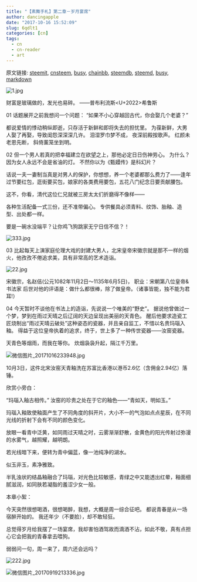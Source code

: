 ```yaml
---
title: "【素舞手札】第二章－岁月宴席"
author: dancingapple
date: "2017-10-16 15:52:09"
slug: 6qdlt1
categories: [cn]
tags: 
  - cn
  - cn-reader
  - art
---
```


原文链接: [steemit](https://steemit.com), [cnsteem](https://cnsteem.com), [busy](https://busy.org), [chainbb](https://chainbb.com), [steemdb](https://steemdb.com), [steemd](https://steemd.com), [busy](https://busy.org), [markdown](https://raw.githubusercontent.com/pzhaonet/steem_dancingapple/master/content/post/6qdlt1.md)

![1.jpg](https://steemitimages.com/DQmd9MTuHiYKfB2ginAcoKdhiyTSJEqUhWVR3yPuWBxR4s7/1.jpg)

财富是玻璃做的，发光也易碎。
——普布利流斯<U+2022>希鲁斯

01
话题展开之前我想问一个问题：
“如果不小心穿越回古代，你会娶几个老婆？”

都说爱情的悸动稍纵即逝，只存活于新鲜和即将失去的担忧里。
为葆新鲜，大男人娶了再娶，导致闺怨深深深几许。
泪湿罗巾梦不成，
夜深前殿按歌声。 
红颜未老恩先断，
斜倚薰笼坐到明。

02
但一个男人若真的把幸福建立在欲望之上，那他必定日日伤神劳心。
为什么？因为女人永远不会是省油的灯。
不然你以为《甄嬛传》是科幻片？

话说一夫一妻制当真是对男人的保护，你想想，养一个老婆都那么费力了——逢年过节要红包，逛街要买包，娘家的各类费用要包，五花八门纪念日要贡献腰包。

这不，你看，清代这位仁兄就被三房太太们折磨得不像样——

各种生活配备一式三份，还不准带偏心。
专供餐具必须青料、纹饰、胎釉、造型、出处都一样。

要是一碗水没端平？让你鸡飞狗跳家无宁日信不信？！

![333.jpg](https://steemitimages.com/DQmZULP8fVEFjGXi2JT872VS2nmQq3E4D4H7ZwwWACubtcE/333.jpg)

03
比起每天上演家庭伦理大戏的封建大男人，北宋皇帝宋徽宗就是那不一样的烟火，他孜孜不倦追求美，具有非常高的艺术造诣。

![22.jpg](https://steemitimages.com/DQmRUHNWwAPNEdquEwtLXcxf4peYXJk1aBwb9onBqppcNQe/22.jpg)

宋徽宗，名赵佶(公元1082年11月2日～1135年6月5日)，
职业：宋朝第八位皇帝&书法家
后世对他的评语是：做什么都很棒，除了做皇帝。（诸事皆能，独不能为君耳!）

04
今天暂时不谈他在书法上的造诣，先说说一个唯美的“野史”。
据说他曾做过一个梦，梦到在雨过天晴之后辽阔的天边呈现出美丽的天青色。
醒后他要求造瓷工匠烧制出“雨过天晴云破处”这种姿态的瓷器，并且亲自监工，不惜以名贵玛瑙入釉。
得益于这位皇帝执着的追求，终于，世上多了一种传世瓷器——汝窑瓷器。

天青色等烟雨，而我在等你。
炊烟袅袅升起，隔江千万里。

![微信图片_20171016233948.jpg](https://steemitimages.com/DQmYMLfYJzrXSALa66nNYkvAABqM2KXx3KJqUsjQFLRAsQB/%E5%BE%AE%E4%BF%A1%E5%9B%BE%E7%89%87_20171016233948.jpg)

10月3日，这件北宋汝窑天青釉洗在苏富比香港以港币2.6亿（含佣金2.94亿）落锤。

欣赏小旁白：

“玛瑙入釉古相传。”
汝窑的珍贵之处在于它的釉色——“青如天，明如玉。”

玛瑙入釉致使釉面产生了不同角度的斜开片，大小不一的气泡如点点星辰，在不同光线的折射下会有不同的颜色变化。

放眼一看青中泛黄，如同雨过天晴之时，云雾渐渐舒散，金黄色的阳光传射过弥漫的水雾气，越照耀，越明朗。

若光线暗下来，便转为青中偏蓝，像一池纯净的湖水。

似玉非玉，素净雅致。

半乳浊状的结晶釉融合了玛瑙，对光色比较敏感，青绿之中又能透出红晕，釉面细腻滋润，如同肤若凝脂的羞涩少女一般。


本章小絮：

今天突然很想喝酒，很想喝醉，我想，大概是周一综合征吧。
都说青春是从一场宿醉开始的。
我还年少（不要脸），却不敢轻狂。

总觉得岁月给我摆了一场宴席，我却害怕酒驾故而滴酒不沾，如此不敬，真有点担心它会把我的青春拿去喂狗。

弱弱问一句，周一来了，周六还会远吗？

![222.jpg](https://steemitimages.com/DQmYVxFr13m4CJmTZhktQdDiccDv1i27d96nF79VEibAkHt/222.jpg)

![微信图片_20170919213336.jpg](https://steemitimages.com/DQmYzCKupmqyouLKpQzcbihQ5L4uMSg14VXhFGbeARE2nFc/%E5%BE%AE%E4%BF%A1%E5%9B%BE%E7%89%87_20170919213336.jpg)
